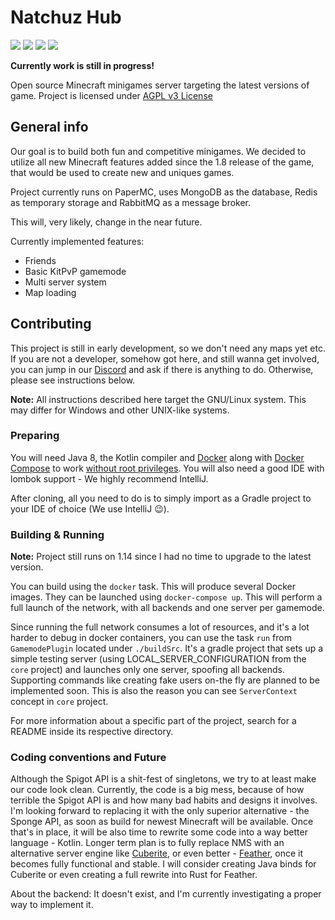 # Natchuz Hub

[![](https://img.shields.io/discord/729693761235451914?color=blue&label=discord&logo=discord)](https://discord.gg/tyzbDfM)
![](https://github.com/Natchuz-Hub/Natchuz-Hub/workflows/Build%20CI/badge.svg)
![](https://img.shields.io/badge/minecraft%20version-1.14.4-brightgreen)
![](https://img.shields.io/github/stars/Natchuz-Hub/Natchuz-Hub?style=social)

**Currently work is still in progress!**

Open source Minecraft minigames server targeting the latest versions of game.
Project is licensed under [AGPL v3 License](https://tldrlegal.com/license/gnu-affero-general-public-license-v3-(agpl-3.0))

## General info

Our goal is to build both fun and competitive minigames.
We decided to utilize all new Minecraft features added since the 1.8 release of the game, 
that would be used to create new and uniques games.

Project currently runs on PaperMC, uses MongoDB as the database, Redis as temporary storage and RabbitMQ as a message broker.

This will, very likely, change in the near future.

Currently implemented features:
- Friends
- Basic KitPvP gamemode
- Multi server system
- Map loading

## Contributing

This project is still in early development, so we don't need any maps yet etc. 
If you are not a developer, somehow got here, 
and still wanna get involved, you can jump in our [Discord]
and ask if there is anything to do.
Otherwise, please see instructions below.

**Note:** All instructions described here target the GNU/Linux system. 
This may differ for Windows and other UNIX-like systems.

### Preparing

You will need Java 8, the Kotlin compiler and [Docker] along with [Docker Compose] 
to work [without root privileges](https://docs.docker.com/engine/install/linux-postinstall/#manage-docker-as-a-non-root-user).
You will also need a good IDE with lombok support - We highly recommend IntelliJ.

After cloning, all you need to do is to simply import as a Gradle project to your IDE of choice (We use IntelliJ 😉).

### Building & Running

**Note:** Project still runs on 1.14 since I had no time to upgrade to the latest version.

You can build using the ``docker`` task. This will produce several Docker images.
They can be launched using ``docker-compose up``. This will perform a full launch of the network, 
with all backends and one server per gamemode.

Since running the full network consumes a lot of resources, and it's a lot harder to debug in docker containers,
you can use the task ``run`` from ``GamemodePlugin`` located under ``./buildSrc``. 
It's a gradle project that sets up a simple testing server (using LOCAL_SERVER_CONFIGURATION from the ``core`` project) 
and launches only one server, spoofing all backends. Supporting commands like creating fake users on-the fly are planned 
to be implemented soon. This is also the reason you can see ``ServerContext`` concept in ``core`` project.

For more information about a specific part of the project, search for a README inside its respective directory.  

### Coding conventions and Future

Although the Spigot API is a shit-fest of singletons, we try to at least make our code look clean.
Currently, the code is a big mess, because of how terrible the Spigot API is and how many bad habits and designs it involves.
I'm looking forward to replacing it with the only superior alternative - the Sponge API, as soon as build for newest Minecraft will 
be available. Once that's in place, it will be also time to rewrite some code into a way better language - Kotlin.
Longer term plan is to fully replace NMS with an alternative server engine like [Cuberite], 
or even better - [Feather], once it becomes fully functional and stable.
I will consider creating Java binds for Cuberite or even creating a full rewrite into Rust for Feather.

About the backend: It doesn't exist, and I'm currently investigating a proper way to implement it.

[Docker]: https://docs.docker.com/get-docker/
[Discord]: https://discord.gg/tyzbDfM
[Docker Compose]: https://docs.docker.com/compose/install/
[Cuberite]: https://github.com/cuberite/cuberite
[Feather]: https://github.com/feather-rs/feather
